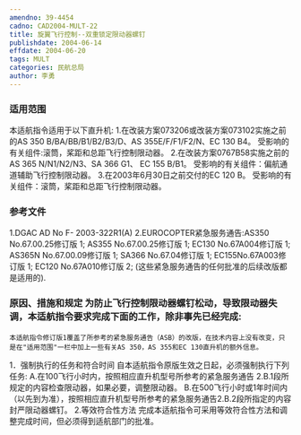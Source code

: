 ```yaml
---
amendno: 39-4454
cadno: CAD2004-MULT-22
title: 旋翼飞行控制--双重锁定限动器螺钉
publishdate: 2004-06-14
effdate: 2004-06-20
tags: MULT
categories: 民航总局
author: 李勇
---
```


### 适用范围 
本适航指令适用于以下直升机:
1.在改装方案073206或改装方案073102实施之前的AS 350
B/BA/BB/B1/B2/B3/D、AS 355E/F/F1/F2/N、EC 130 B4。     受影响的有关组件:滚筒，桨距和总距飞行控制限动器。
2.在改装方案0767B58实施之前的AS 365 N/N1/N2/N3、SA 366 G1、
EC 155 B/B1。     受影响的有关组件：偏航通道辅助飞行控制限动器。
3.在2003年6月30日之前交付的EC 120 B。     受影响的有关组件：滚筒，桨距和总距飞行控制限动器。

<!--more-->
### 参考文件
1.DGAC AD No F- 2003-322R1(A) 
    2.EUROCOPTER紧急服务通告:AS350 No.67.00.25修订版 1;        AS355 No.67.00.25修订版 1; EC130 No.67A004修订版 1;        AS365N No.67.00.09修订版 1; SA366 No.67.04修订版 1; EC155No.67A003修订版 1; EC120 No.67A010修订版 2; (这些紧急服务通告的任何批准的后续改版都是适用的). 
       

### 原因、措施和规定     为防止飞行控制限动器螺钉松动，导致限动器失调，本适航指令要求完成下面的工作，除非事先已经完成: 
    本适航指令修订版1覆盖了所参考的紧急服务通告（ASB）的改版，在技术内容上没有改变，只是在"适用范围"一栏中加上一些有关AS 350，AS 355和EC 130直升机的额外信息。 
1．强制执行的任务和符合时间     自本适航指令原版生效之日起，必须强制执行下列任务: 
    A.在100飞行小时内，按照相应直升机型号所参考的紧急服务通告
2.B.1段所规定的内容检查限动器，如果必要，调整限动器。 
    B.在500飞行小时或1年时间内（以先到为准），按照相应直升机型号所参考的紧急服务通告2.B.2段所指定的内容封严限动器螺钉。 
    2.等效符合性方法 
    完成本适航指令可采用等效符合性方法和调整完成时间，但必须得到适航部门的批准。
